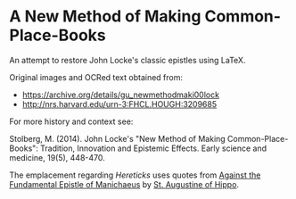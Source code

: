 A New Method of Making Common-Place-Books
====

An attempt to restore John Locke's classic epistles using LaTeX.

Original images and OCRed text obtained from:
* https://archive.org/details/gu_newmethodmaki00lock
* http://nrs.harvard.edu/urn-3:FHCL.HOUGH:3209685

For more history and context see:

Stolberg, M. (2014). John Locke's "New Method of Making Common-Place-Books": Tradition, Innovation and Epistemic Effects. Early science and medicine, 19(5), 448-470.

The emplacement regarding _Hereticks_ uses quotes from
[Against the Fundamental Epistle of Manichaeus](http://www.newadvent.org/fathers/1405.htm)
by [St. Augustine of Hippo](https://en.wikipedia.org/wiki/Augustine_of_Hippo).
